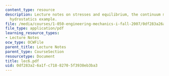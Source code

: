 ```yaml
---
content_type: resource
description: Lecture notes on stresses and equilibrium, the continuum model, and a
  hydrostatics example.
file: /media/courses/1-050-engineering-mechanics-i-fall-2007/0df283a26a1fc71882705f3938eb3ba3_lec6.pdf
file_type: application/pdf
learning_resource_types:
- Lecture Notes
ocw_type: OCWFile
parent_title: Lecture Notes
parent_type: CourseSection
resourcetype: Document
title: lec6.pdf
uid: 0df283a2-6a1f-c718-8270-5f3938eb3ba3
---
```

